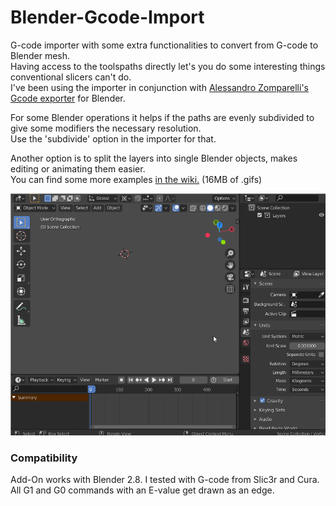 # Blender-Gcode-Import
G-code importer with some extra functionalities to convert from G-code to Blender mesh.  
Having access to the toolspaths directly let's you do some interesting things conventional slicers can't do.  
I've been using the importer in conjunction with <a href="https://github.com/alessandro-zomparelli/gcode-exporter">Alessandro Zomparelli's Gcode exporter</a> for Blender.


For some Blender operations it helps if the paths are evenly subdivided to give some modifiers the necessary resolution.  
Use the 'subdivide' option in the importer for that.

Another option is to split the layers into single Blender objects, makes editing or animating them easier.  
You can find some more examples <a href="https://github.com/Heinz-Loepmeier/Blender-Gcode-Import/wiki">in the wiki.</a> (16MB of .gifs)

<img src=https://raw.githubusercontent.com/Heinz-Loepmeier/Blender-Gcode-Import/master/docs/import.gif>

### Compatibility
Add-On works with Blender 2.8. I tested with G-code from Slic3r and Cura.
All G1 and G0 commands with an E-value get drawn as an edge.




